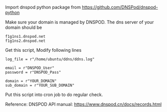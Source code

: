 Import dnspod python package from 
https://github.com/DNSPod/dnspod-python

Make sure your domain is managed by DNSPOD.
The dns server of your domain should be

    f1g1ns1.dnspod.net
    f1g1ns2.dnspod.net

Get this script, Modify following lines

    log_file = r"/home/ubuntu/ddns/ddns.log"

    email = r"DNSPOD_User"
    password = r"DNSPOD_Pass"

    domain = r"YOUR_DOMAIN"
    sub_domain = r"YOUR_SUB_DOMAIN"

Put this script into cron job to do regular check.

Reference: 
DNSPOD API manual: https://www.dnspod.cn/docs/records.html
